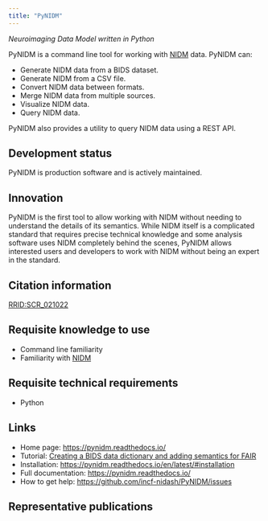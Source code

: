 ```yaml
---
title: "PyNIDM"
---
```


*Neuroimaging Data Model written in Python*

PyNIDM is a command line tool for working with [NIDM](../nidm/index.html) data. PyNIDM can:

- Generate NIDM data from a BIDS dataset.
- Generate NIDM from a CSV file.
- Convert NIDM data between formats.
- Merge NIDM data from multiple sources.
- Visualize NIDM data.
- Query NIDM data.

PyNIDM also provides a utility to query NIDM data using a REST API.

## Development status

PyNIDM is production software and is actively maintained.

## Innovation

PyNIDM is the first tool to allow working with NIDM without needing to understand the details of its semantics.  While NIDM itself is a complicated standard that requires precise technical knowledge and some analysis software uses NIDM completely behind the scenes, PyNIDM allows interested users and developers to work with NIDM without being an expert in the standard.

## Citation information

[RRID:SCR_021022](https://scicrunch.org/resolver/RRID:SCR_021022)

## Requisite knowledge to use

- Command line familiarity
- Familiarity with [NIDM](../nidm/index.html)

## Requisite technical requirements

- Python

## Links

- Home page: https://pynidm.readthedocs.io/
- Tutorial:  [Creating a BIDS data dictionary and adding semantics for FAIR](/resources/tutorials/data-dictionary/)
- Installation: https://pynidm.readthedocs.io/en/latest/#installation
- Full documentation: https://pynidm.readthedocs.io/
- How to get help: https://github.com/incf-nidash/PyNIDM/issues

## Representative publications

